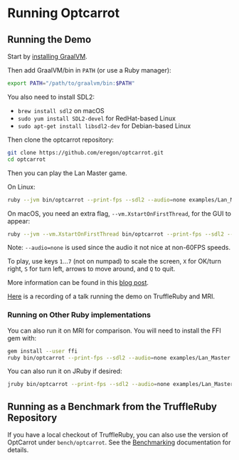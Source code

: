 # Running Optcarrot

## Running the Demo

Start by [installing GraalVM](installing-graalvm.md).

Then add GraalVM/bin in `PATH` (or use a Ruby manager):
```bash
export PATH="/path/to/graalvm/bin:$PATH"
```

You also need to install SDL2:
* `brew install sdl2` on macOS
* `sudo yum install SDL2-devel` for RedHat-based Linux
* `sudo apt-get install libsdl2-dev` for Debian-based Linux

Then clone the optcarrot repository:
```bash
git clone https://github.com/eregon/optcarrot.git
cd optcarrot
```

Then you can play the Lan Master game.

On Linux:
```bash
ruby --jvm bin/optcarrot --print-fps --sdl2 --audio=none examples/Lan_Master.nes
```

On macOS, you need an extra flag, `--vm.XstartOnFirstThread`, for the GUI to appear:
```bash
ruby --jvm --vm.XstartOnFirstThread bin/optcarrot --print-fps --sdl2 --audio=none examples/Lan_Master.nes
```

Note: `--audio=none` is used since the audio it not nice at non-60FPS speeds.

To play, use keys `1`...`7` (not on numpad) to scale the screen, `X` for OK/turn right, `S` for turn left, arrows to move around, and `Q` to quit.

More information can be found in this [blog post](https://eregon.me/blog/2016/11/28/optcarrot.html).

[Here](https://youtu.be/mRKjWrNJ8DI?t=180) is a recording of a talk running the demo on TruffleRuby and MRI.

### Running on Other Ruby implementations

You can also run it on MRI for comparison.
You will need to install the FFI gem with:
```bash
gem install --user ffi
ruby bin/optcarrot --print-fps --sdl2 --audio=none examples/Lan_Master.nes
```

You can also run it on JRuby if desired:
```bash
jruby bin/optcarrot --print-fps --sdl2 --audio=none examples/Lan_Master.nes
```

## Running as a Benchmark from the TruffleRuby Repository

If you have a local checkout of TruffleRuby, you can also use the version of OptCarrot under `bench/optcarrot`.
See the [Benchmarking](https://github.com/oracle/truffleruby/blob/master/doc/contributor/benchmarking.md#optcarrot) documentation for details.
